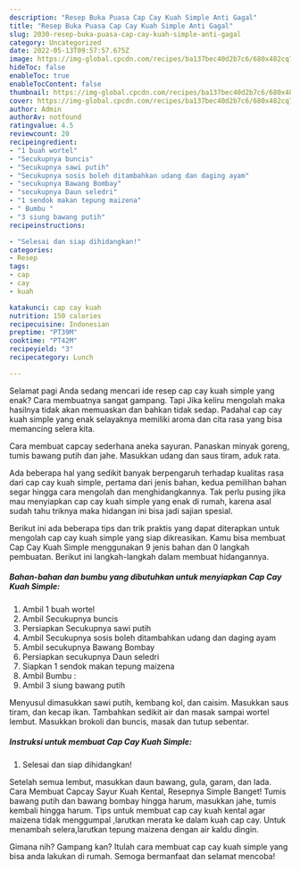 ```yaml
---
description: "Resep Buka Puasa Cap Cay Kuah Simple Anti Gagal"
title: "Resep Buka Puasa Cap Cay Kuah Simple Anti Gagal"
slug: 2030-resep-buka-puasa-cap-cay-kuah-simple-anti-gagal
category: Uncategorized
date: 2022-05-13T09:57:57.675Z
image: https://img-global.cpcdn.com/recipes/ba137bec40d2b7c6/680x482cq70/cap-cay-kuah-simple-foto-resep-utama.jpg
hideToc: false
enableToc: true
enableTocContent: false
thumbnail: https://img-global.cpcdn.com/recipes/ba137bec40d2b7c6/680x482cq70/cap-cay-kuah-simple-foto-resep-utama.jpg
cover: https://img-global.cpcdn.com/recipes/ba137bec40d2b7c6/680x482cq70/cap-cay-kuah-simple-foto-resep-utama.jpg
author: Admin
authorAv: notfound
ratingvalue: 4.5
reviewcount: 20
recipeingredient:
- "1 buah wortel"
- "Secukupnya buncis"
- "Secukupnya sawi putih"
- "Secukupnya sosis boleh ditambahkan udang dan daging ayam"
- "secukupnya Bawang Bombay"
- "secukupnya Daun seledri"
- "1 sendok makan tepung maizena"
- " Bumbu "
- "3 siung bawang putih"
recipeinstructions:

- "Selesai dan siap dihidangkan!"
categories:
- Resep
tags:
- cap
- cay
- kuah

katakunci: cap cay kuah 
nutrition: 150 calories
recipecuisine: Indonesian
preptime: "PT39M"
cooktime: "PT42M"
recipeyield: "3"
recipecategory: Lunch

---
```



Selamat pagi Anda sedang mencari ide resep cap cay kuah simple yang enak? Cara membuatnya sangat gampang. Tapi Jika keliru mengolah maka hasilnya tidak akan memuaskan dan bahkan tidak sedap. Padahal cap cay kuah simple yang enak selayaknya memiliki aroma dan cita rasa yang bisa memancing selera kita.


Cara membuat capcay sederhana aneka sayuran. Panaskan minyak goreng, tumis bawang putih dan jahe. Masukkan udang dan saus tiram, aduk rata.

Ada beberapa hal yang sedikit banyak berpengaruh terhadap kualitas rasa dari cap cay kuah simple, pertama dari jenis bahan, kedua pemilihan bahan segar hingga cara mengolah dan menghidangkannya. Tak perlu pusing jika mau menyiapkan cap cay kuah simple yang enak di rumah, karena asal sudah tahu triknya maka hidangan ini bisa jadi sajian spesial.


Berikut ini ada beberapa tips dan trik praktis yang dapat diterapkan untuk mengolah cap cay kuah simple yang siap dikreasikan. Kamu bisa membuat Cap Cay Kuah Simple menggunakan 9 jenis bahan dan 0 langkah pembuatan. Berikut ini langkah-langkah dalam membuat hidangannya.

<!--inarticleads1-->

##### Bahan-bahan dan bumbu yang dibutuhkan untuk menyiapkan Cap Cay Kuah Simple:

1. Ambil 1 buah wortel
1. Ambil Secukupnya buncis
1. Persiapkan Secukupnya sawi putih
1. Ambil Secukupnya sosis boleh ditambahkan udang dan daging ayam
1. Ambil secukupnya Bawang Bombay
1. Persiapkan secukupnya Daun seledri
1. Siapkan 1 sendok makan tepung maizena
1. Ambil  Bumbu :
1. Ambil 3 siung bawang putih


Menyusul dimasukkan sawi putih, kembang kol, dan caisim. Masukkan saus tiram, dan kecap ikan. Tambahkan sedikit air dan masak sampai wortel lembut. Masukkan brokoli dan buncis, masak dan tutup sebentar. 

<!--inarticleads2-->

##### Instruksi untuk membuat Cap Cay Kuah Simple:


1. Selesai dan siap dihidangkan!

Setelah semua lembut, masukkan daun bawang, gula, garam, dan lada. Cara Membuat Capcay Sayur Kuah Kental, Resepnya Simple Banget! Tumis bawang putih dan bawang bombay hingga harum, masukkan jahe, tumis kembali hingga harum. Tips untuk membuat cap cay kuah kental agar maizena tidak menggumpal ,larutkan merata ke dalam kuah cap cay. Untuk menambah selera,larutkan tepung maizena dengan air kaldu dingin. 

Gimana nih? Gampang kan? Itulah cara membuat cap cay kuah simple yang bisa anda lakukan di rumah. Semoga bermanfaat dan selamat mencoba!
